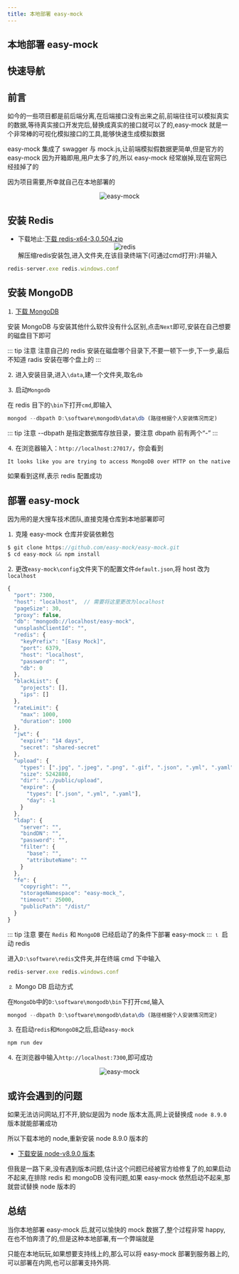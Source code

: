 ```yaml
---
title: 本地部署 easy-mock
---
```


## 本地部署 easy-mock

## 快速导航

<TOC />

## 前言

如今的一些项目都是前后端分离,在后端接口没有出来之前,前端往往可以模拟真实的数据,等待真实接口开发完后,替换成真实的接口就可以了的,easy-mock 就是一个非常棒的可视化模拟接口的工具,能够快速生成模拟数据

easy-mock 集成了 swagger 与 mock.js,让前端模拟假数据更简单,但是官方的 easy-mock 因为开箱即用,用户太多了的,所以 easy-mock 经常崩掉,现在官网已经挂掉了的

因为项目需要,所幸就自己在本地部署的

<div align="center">
    <img class="medium-zoom lazy"  loading="lazy"  src="https://cdn.jsdelivr.net/gh/itclancode/blogImgAssets@master/local-deploy-easy-mock/1611286828677-01-Easy-Mock.png" alt="easy-mock" />
</div>

## 安装 Redis

- 下载地止:[下载 redis-x64-3.0.504.zip](https://github.com/microsoftarchive/redis/releases)
    <div align="center">
        <img class="medium-zoom lazy"  loading="lazy"  src="https://cdn.jsdelivr.net/gh/itclancode/blogImgAssets@master/local-deploy-easy-mock/1611287029150-02-install-redis.png" alt="redis" />
    </div>
  解压缩redis安装包,进入文件夹,在该目录终端下(可通过cmd打开):并输入

```js
redis-server.exe redis.windows.conf
```

## 安装 MongoDB

⒈ [下载 MongoDB](https://www.mongodb.com/download-center/community)

安装 MongoDB 与安装其他什么软件没有什么区别,点击`Next`即可,安装在自己想要的磁盘目下即可

::: tip 注意
注意自己的 redis 安装在磁盘哪个目录下,不要一顿下一步,下一步,最后不知道 radis 安装在哪个盘上的
:::

⒉ 进入安装目录,进入`\data`,建一个文件夹,取名`db`

⒊ 启动`Mongodb`

在 redis 目下的`\bin`下打开`cmd`,即输入

```js
mongod --dbpath D:\software\mongodb\data\db (路径根据个人安装情况而定)
```

::: tip 注意
--dbpath 是指定数据库存放目录，要注意 dbpath 前有两个“-”
:::

⒋ 在浏览器输入：`http://localhost:27017/`，你会看到

```js
It looks like you are trying to access MongoDB over HTTP on the native driver port.
```

如果看到这样,表示 redis 配置成功

## 部署 easy-mock

因为用的是大搜车技术团队,直接克隆仓库到本地部署即可

⒈ 克隆 easy-mock 仓库并安装依赖包

```js
$ git clone https://github.com/easy-mock/easy-mock.git
$ cd easy-mock && npm install
```

⒉ 更改`easy-mock\config`文件夹下的配置文件`default.json`,将 host 改为`localhost`

```js
{
  "port": 7300,
  "host": "localhost",  // 需要将这里更改为localhost
  "pageSize": 30,
  "proxy": false,
  "db": "mongodb://localhost/easy-mock",
  "unsplashClientId": "",
  "redis": {
    "keyPrefix": "[Easy Mock]",
    "port": 6379,
    "host": "localhost",
    "password": "",
    "db": 0
  },
  "blackList": {
    "projects": [],
    "ips": []
  },
  "rateLimit": {
    "max": 1000,
    "duration": 1000
  },
  "jwt": {
    "expire": "14 days",
    "secret": "shared-secret"
  },
  "upload": {
    "types": [".jpg", ".jpeg", ".png", ".gif", ".json", ".yml", ".yaml"],
    "size": 5242880,
    "dir": "../public/upload",
    "expire": {
      "types": [".json", ".yml", ".yaml"],
      "day": -1
    }
  },
  "ldap": {
    "server": "",
    "bindDN": "",
    "password": "",
    "filter": {
      "base": "",
      "attributeName": ""
    }
  },
  "fe": {
    "copyright": "",
    "storageNamespace": "easy-mock_",
    "timeout": 25000,
    "publicPath": "/dist/"
  }
}
```

::: tip 注意
要在 `Redis` 和 `MongoDB` 已经启动了的条件下部署 easy-mock
:::
⒈ 启动 redis

进入`D:\software\redis`文件夹,并在终端 cmd 下中输入

```js
redis-server.exe redis.windows.conf
```

⒉ Mongo DB 启动方式

在`MongoDb`中的`D:\software\mongodb\bin`下打开`cmd`,输入

```js
mongod --dbpath D:\software\mongodb\data\db (路径根据个人安装情况而定)
```

⒊ 在启动`redis`和`MongoDB`之后,启动`easy-mock`

```js
npm run dev
```

⒋ 在浏览器中输入`http://localhost:7300`,即可成功

<div align="center">
    <img class="medium-zoom lazy"  loading="lazy"  src="https://cdn.jsdelivr.net/gh/itclancode/blogImgAssets@master/local-deploy-easy-mock/1611286828677-01-Easy-Mock.png" alt="easy-mock" />
</div>

## 或许会遇到的问题

如果无法访问网站,打不开,貌似是因为 node 版本太高,网上说替换成 `node 8.9.0` 版本就能部署成功

所以下载本地的 node,重新安装 node 8.9.0 版本的

- [下载安装 node-v8.9.0 版本](https://nodejs.org/download/release/v8.9.0/node-v8.9.0-x64.msi)

但我是一路下来,没有遇到版本问题,估计这个问题已经被官方给修复了的,如果启动不起来,在排除 redis 和 mongoDB 没有问题,如果 easy-mock 依然启动不起来,那就尝试替换 node 版本的

## 总结

当你本地部署 easy-mock 后,就可以愉快的 mock 数据了,整个过程非常 happy,在也不怕奔溃了的,但是这种本地部署,有一个弊端就是

只能在本地玩玩,如果想要支持线上的,那么可以将 easy-mock 部署到服务器上的,可以部署在内网,也可以部署支持外网.

<footer-FooterLink :isShareLink="true" :isDaShang="true" />
<footer-FeedBack />
